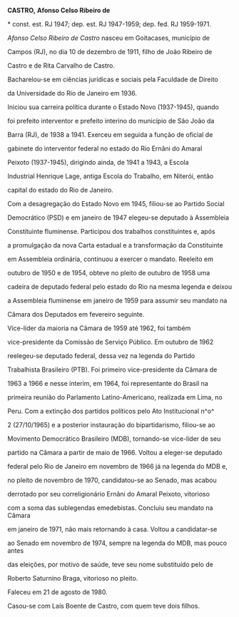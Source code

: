**CASTRO,** **Afonso Celso Ribeiro de**



\* const. est. RJ 1947; dep. est. RJ 1947-1959; dep. fed. RJ 1959-1971.



*Afonso Celso Ribeiro de Castro* nasceu em Goitacases, município de

Campos (RJ), no dia 10 de dezembro de 1911, filho de João Ribeiro de

Castro e de Rita Carvalho de Castro.



Bacharelou-se em ciências jurídicas e sociais pela Faculdade de Direito

da Universidade do Rio de Janeiro em 1936.



Iniciou sua carreira política durante o Estado Novo (1937-1945), quando

foi prefeito interventor e prefeito interino do município de São João da

Barra (RJ), de 1938 a 1941. Exerceu em seguida a função de oficial de

gabinete do interventor federal no estado do Rio Ernâni do Amaral

Peixoto (1937-1945), dirigindo ainda, de 1941 a 1943, a Escola

Industrial Henrique Lage, antiga Escola do Trabalho, em Niterói, então

capital do estado do Rio de Janeiro.



Com a desagregação do Estado Novo em 1945, filiou-se ao Partido Social

Democrático (PSD) e em janeiro de 1947 elegeu-se deputado à Assembleia

Constituinte fluminense. Participou dos trabalhos constituintes e, após

a promulgação da nova Carta estadual e a transformação da Constituinte

em Assembleia ordinária, continuou a exercer o mandato. Reeleito em

outubro de 1950 e de 1954, obteve no pleito de outubro de 1958 uma

cadeira de deputado federal pelo estado do Rio na mesma legenda e deixou

a Assembleia fluminense em janeiro de 1959 para assumir seu mandato na

Câmara dos Deputados em fevereiro seguinte.



Vice-líder da maioria na Câmara de 1959 até 1962, foi também

vice-presidente da Comissão de Serviço Público. Em outubro de 1962

reelegeu-se deputado federal, dessa vez na legenda do Partido

Trabalhista Brasileiro (PTB). Foi primeiro vice-presidente da Câmara de

1963 a 1966 e nesse ínterim, em 1964, foi representante do Brasil na

primeira reunião do Parlamento Latino-Americano, realizada em Lima, no

Peru. Com a extinção dos partidos políticos pelo Ato Institucional n^o^

2 (27/10/1965) e a posterior instauração do bipartidarismo, filiou-se ao

Movimento Democrático Brasileiro (MDB), tornando-se vice-líder de seu

partido na Câmara a partir de maio de 1966. Voltou a eleger-se deputado

federal pelo Rio de Janeiro em novembro de 1966 já na legenda do MDB e,

no pleito de novembro de 1970, candidatou-se ao Senado, mas acabou

derrotado por seu correligionário Ernâni do Amaral Peixoto, vitorioso

com a soma das sublegendas emedebistas. Concluiu seu mandato na Câmara

em janeiro de 1971, não mais retornando à casa. Voltou a candidatar-se

ao Senado em novembro de 1974, sempre na legenda do MDB, mas pouco antes

das eleições, por motivo de saúde, teve seu nome substituído pelo de

Roberto Saturnino Braga, vitorioso no pleito.



Faleceu em 21 de agosto de 1980.



Casou-se com Laís Boente de Castro, com quem teve dois filhos.



